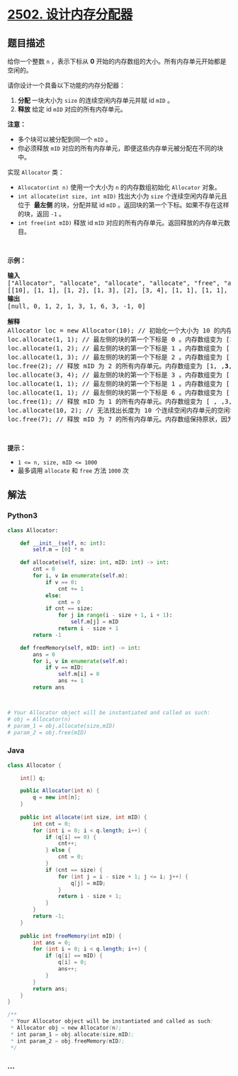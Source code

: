 # [2502. 设计内存分配器](https://leetcode-cn.com/problems/design-memory-allocator)



## 题目描述

<!-- 这里写题目描述 -->

<p>给你一个整数 <code>n</code> ，表示下标从 <strong>0</strong> 开始的内存数组的大小。所有内存单元开始都是空闲的。</p>

<p>请你设计一个具备以下功能的内存分配器：</p>

<ol>
	<li><strong>分配 </strong>一块大小为 <code>size</code> 的连续空闲内存单元并赋 id <code>mID</code> 。</li>
	<li><strong>释放</strong> 给定 id <code>mID</code> 对应的所有内存单元。</li>
</ol>

<p><strong>注意：</strong></p>

<ul>
	<li>多个块可以被分配到同一个 <code>mID</code> 。</li>
	<li>你必须释放 <code>mID</code> 对应的所有内存单元，即便这些内存单元被分配在不同的块中。</li>
</ul>

<p>实现 <code>Allocator</code> 类：</p>

<ul>
	<li><code>Allocator(int n)</code> 使用一个大小为 <code>n</code> 的内存数组初始化 <code>Allocator</code> 对象。</li>
	<li><code>int allocate(int size, int mID)</code> 找出大小为 <code>size</code> 个连续空闲内存单元且位于&nbsp; <strong>最左侧</strong> 的块，分配并赋 id <code>mID</code> 。返回块的第一个下标。如果不存在这样的块，返回 <code>-1</code> 。</li>
	<li><code>int free(int mID)</code> 释放 id <code>mID</code> 对应的所有内存单元。返回释放的内存单元数目。</li>
</ul>

<p>&nbsp;</p>

<p><strong>示例：</strong></p>

<pre><strong>输入</strong>
["Allocator", "allocate", "allocate", "allocate", "free", "allocate", "allocate", "allocate", "free", "allocate", "free"]
[[10], [1, 1], [1, 2], [1, 3], [2], [3, 4], [1, 1], [1, 1], [1], [10, 2], [7]]
<strong>输出</strong>
[null, 0, 1, 2, 1, 3, 1, 6, 3, -1, 0]

<strong>解释</strong>
Allocator loc = new Allocator(10); // 初始化一个大小为 10 的内存数组，所有内存单元都是空闲的。
loc.allocate(1, 1); // 最左侧的块的第一个下标是 0 。内存数组变为 [<strong>1</strong>, , , , , , , , , ]。返回 0 。
loc.allocate(1, 2); // 最左侧的块的第一个下标是 1 。内存数组变为 [1,<strong>2</strong>, , , , , , , , ]。返回 1 。
loc.allocate(1, 3); // 最左侧的块的第一个下标是 2 。内存数组变为 [1,2,<strong>3</strong>, , , , , , , ]。返回 2 。
loc.free(2); // 释放 mID 为 2 的所有内存单元。内存数组变为 [1, ,<strong>3</strong>, , , , , , , ] 。返回 1 ，因为只有 1 个 mID 为 2 的内存单元。
loc.allocate(3, 4); // 最左侧的块的第一个下标是 3 。内存数组变为 [1, ,3,<strong>4</strong>,<strong>4</strong>,<strong>4</strong>, , , , ]。返回 3 。
loc.allocate(1, 1); // 最左侧的块的第一个下标是 1 。内存数组变为 [1,<strong>1</strong>,3,4,4,4, , , , ]。返回 1 。
loc.allocate(1, 1); // 最左侧的块的第一个下标是 6 。内存数组变为 [1,1,3,4,4,4,<strong>1</strong>, , , ]。返回 6 。
loc.free(1); // 释放 mID 为 1 的所有内存单元。内存数组变为 [ , ,3,4,4,4,<strong> </strong>, , , ] 。返回 3 ，因为有 3 个 mID 为 1 的内存单元。
loc.allocate(10, 2); // 无法找出长度为 10 个连续空闲内存单元的空闲块，所有返回 -1 。
loc.free(7); // 释放 mID 为 7 的所有内存单元。内存数组保持原状，因为不存在 mID 为 7 的内存单元。返回 0 。
</pre>

<p>&nbsp;</p>

<p><strong>提示：</strong></p>

<ul>
	<li><code>1 &lt;= n, size, mID &lt;= 1000</code></li>
	<li>最多调用 <code>allocate</code> 和 <code>free</code> 方法 <code>1000</code> 次</li>
</ul>


## 解法

<!-- 这里可写通用的实现逻辑 -->

<!-- tabs:start -->

### **Python3**

<!-- 这里可写当前语言的特殊实现逻辑 -->

```python
class Allocator:

    def __init__(self, n: int):
        self.m = [0] * n

    def allocate(self, size: int, mID: int) -> int:
        cnt = 0
        for i, v in enumerate(self.m):
            if v == 0:
                cnt += 1
            else:
                cnt = 0
            if cnt == size:
                for j in range(i - size + 1, i + 1):
                    self.m[j] = mID
                return i - size + 1
        return -1

    def freeMemory(self, mID: int) -> int:
        ans = 0
        for i, v in enumerate(self.m):
            if v == mID:
                self.m[i] = 0
                ans += 1
        return ans



# Your Allocator object will be instantiated and called as such:
# obj = Allocator(n)
# param_1 = obj.allocate(size,mID)
# param_2 = obj.free(mID)
```

### **Java**

<!-- 这里可写当前语言的特殊实现逻辑 -->

```java
class Allocator {

    int[] q;

    public Allocator(int n) {
        q = new int[n];
    }
    
    public int allocate(int size, int mID) {
        int cnt = 0;
        for (int i = 0; i < q.length; i++) {
            if (q[i] == 0) {
                cnt++;
            } else {
                cnt = 0;
            }
            if (cnt == size) {
                for (int j = i - size + 1; j <= i; j++) {
                    q[j] = mID;
                }
                return i - size + 1;
            }
        }
        return -1;
    }
    
    public int freeMemory(int mID) {
        int ans = 0;
        for (int i = 0; i < q.length; i++) {
            if (q[i] == mID) {
                q[i] = 0;
                ans++;
            }
        }
        return ans;
    }
}

/**
 * Your Allocator object will be instantiated and called as such:
 * Allocator obj = new Allocator(n);
 * int param_1 = obj.allocate(size,mID);
 * int param_2 = obj.freeMemory(mID);
 */
```

### **...**

```

```

<!-- tabs:end -->

